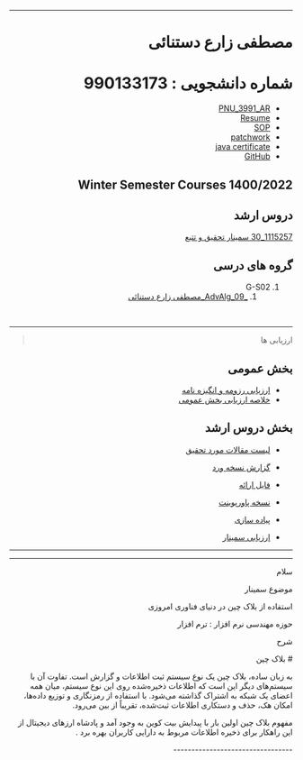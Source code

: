 <div dir="rtl">
  
  ---------

# مصطفی زارع دستنائی
# شماره دانشجویی : 990133173

- [PNU_3991_AR](https://github.com/mostafazare2008/PNU_3991_AR)
- [Resume](https://github.com/mostafazare2008/mostafazare2008.github.io.git) 
- [SOP](https://github.com/mostafazare2008/SOP.git)
- [patchwork](https://github.com/mostafazare2008/patchwork.git)
- [java certificate](https://github.com/mostafazare2008/PNU_3991_AR/blob/main/cert-1024-20425881.jpg)
- [GitHub](https://github.com/mostafazare2008)


## Winter Semester Courses 1400/2022

## دروس ارشد

[1115257_30 سمینار تحقیق و تتبع](https://github.com/mostafazare2008/seminar.git)

## گروه های درسی
1. G-S02
    1. [_AdvAlg_09_مصطفی زارع دستنائی](https://github.com/AliRazavi-edu/PNU_3991/tree/master/_MSc/AdvancedAlgorithms/1115025_01/09_%D9%85%D8%B5%D8%B7%D9%81%D9%8A%20%D8%B2%D8%A7%D8%B1%D8%B9%20%D8%AF%D8%B3%D8%AA%D9%86%D8%A7%D8%A6%D9%8A)
<br>

---------
> ارزیابی ها

## بخش عمومی
- [ارزیابی رزومه و انگیزه نامه](https://github.com/mostafazare2008/PNU_3991_AR/blob/main/_General/MZ_CV_CheckList_AR_3991.pdf)
- [خلاصه ارزیابی بخش عمومی](https://github.com/mostafazare2008/PNU_3991_AR/blob/main/_General/MZ_GeneralSection_CheckList_AR_3991.pdf)

## بخش دروس ارشد
- [لیست مقالات مورد تحقیق](https://github.com/mostafazare2008/seminar/tree/main/%D9%85%D8%B3%D8%AA%D9%86%D8%AF%D8%A7%D8%AA/Article)
- [گزارش نسخه ورد](https://github.com/mostafazare2008/seminar)
- [فایل ارائه](https://github.com/mostafazare2008/seminar)
- [نسخه پاورپوینت](https://github.com/mostafazare2008/seminar/tree/main/%D9%85%D8%B3%D8%AA%D9%86%D8%AF%D8%A7%D8%AA/Powerpoint)

- [پیاده سازی]()

- [ارزیابی سمینار](https://github.com/mostafazare2008/seminar/blob/main/MK_Seminar_Scoring_AR_1400.pdf)

---------

----------------
<p align="right">سلام</p>
<p align="right">موضوع سمینار</p>
<p align="right">استفاده از بلاک چین در دنیای فناوری امروزی</p>
<p align="right">حوزه مهندسی نرم افزار : ترم افزار</p>
<p align="right">شرح</p>
<p align="right"># بلاک چین

به زبان ساده، بلاک چین یک نوع سیستم ثبت اطلاعات و گزارش است. تفاوت آن با سیستم‌های دیگر این است که اطلاعات ذخیره‌شده روی این نوع سیستم، میان همه اعضای یک شبکه به اشتراک گذاشته می‌شود. با استفاده از رمزنگاری و توزیع داده‌ها، امکان هک، حذف و دستکاری اطلاعات ثبت‌شده، تقریباً از بین می‌رود.

مفهوم بلاک چین اولین بار با پیدایش بیت کوین به وجود آمد و پادشاه ارزهای دیجیتال از این راهکار برای ذخیره اطلاعات مربوط به دارایی کاربران بهره برد
.
</p>
---------------------------------

 

